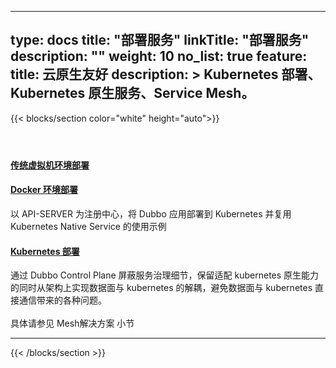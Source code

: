 
---
type: docs
title: "部署服务"
linkTitle: "部署服务"
description: ""
weight: 10
no_list: true
feature:
  title: 云原生友好
  description: >
    Kubernetes 部署、Kubernetes 原生服务、Service Mesh。
---

{{< blocks/section color="white" height="auto">}}
<div class="td-content list-page">
    <div class="lead"></div><header class="article-meta">
    </header><div class="row">
    <div class="col-sm col-md-6 mb-4 mb-md-0">
        <div class="h-100 card shadow" href="#">
            <div class="card-body">
                <h4 class="card-title">
                    <a href='{{< relref "./deploy-on-k8s/" >}}'>传统虚拟机环境部署</a>
                </h4>
                <p></p>
            </div>
        </div>
    </div>
    <div class="col-sm col-md-6 mb-4 mb-md-0">
        <div class="h-100 card shadow" href="#">
            <div class="card-body">
                <h4 class="card-title">
                    <a href='{{< relref "./deploy-on-k8s/" >}}'>Docker 环境部署</a>
                </h4>
                <p>以 API-SERVER 为注册中心，将 Dubbo 应用部署到 Kubernetes 并复用 Kubernetes Native Service 的使用示例</p>
            </div>
        </div>
    </div>
    <div class="col-sm col-md-6 mb-4 mb-md-0">
        <div class="h-100 card shadow" href="#">
            <div class="card-body">
                <h4 class="card-title">
                    <a href='{{< relref "../mesh/" >}}'>Kubernetes 部署</a>
                </h4>
                <p>通过 Dubbo Control Plane 屏蔽服务治理细节，保留适配 kubernetes 原生能力的同时从架构上实现数据面与 kubernetes 的解耦，避免数据面与 kubernetes 直接通信带来的各种问题。<br/><br/>具体请参见 Mesh解决方案 小节</p>
            </div>
        </div>
    </div>
</div>
<hr>
</div>

{{< /blocks/section >}}